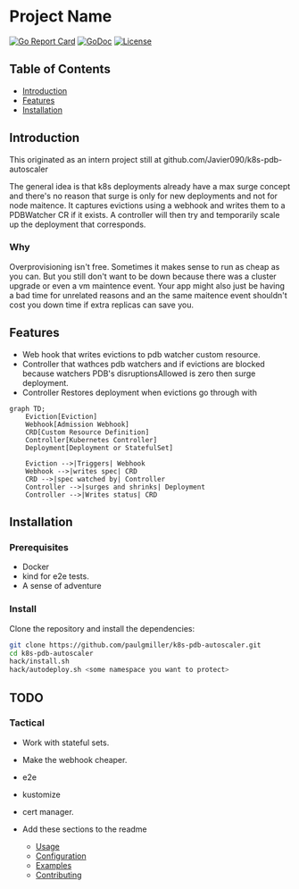 # Project Name

[![Go Report Card](https://goreportcard.com/badge/github.com/paulgmiller/k8s-pdb-autoscaler)](https://goreportcard.com/report/github.com/paulgmiller/k8s-pdb-autoscaler)
[![GoDoc](https://pkg.go.dev/badge/github.com/paulgmiller/k8s-pdb-autoscaler)](https://pkg.go.dev/github.com/paulgmiller/k8s-pdb-autoscaler)
[![License](https://img.shields.io/badge/license-MIT-blue.svg)](LICENSE)


## Table of Contents

- [Introduction](#introduction)
- [Features](#features)
- [Installation](#installation)

## Introduction

This originated as an intern project still at github.com/Javier090/k8s-pdb-autoscaler

The general idea is that k8s deployments already have a max surge concept and there's no reason that surge is only for new deployments and not for node maitence.
It captures evictions using a webhook and writes them to a PDBWatcher CR if it exists. A controller will then try and temporarily scale up the deployment that corresponds.

### Why 
Overprovisioning isn't free. Sometimes it makes sense to run as cheap as you can. But you still don't want to be down because there was a cluster upgrade or even a vm maintence event.
Your app might also just be having a bad time for unrelated reasons and an the same maitence event shouldn't cost you down time if extra replicas can save you.

## Features

- Web hook that writes evictions to pdb watcher custom resource.
- Controller that wathces pdb watchers and if evictions are blocked because watchers PDB's disruptionsAllowed is zero then surge deployment.
- Controller Restores deployment when evictions go through with 


```mermaid
graph TD;
    Eviction[Eviction]
    Webhook[Admission Webhook]
    CRD[Custom Resource Definition]
    Controller[Kubernetes Controller]
    Deployment[Deployment or StatefulSet]

    Eviction -->|Triggers| Webhook
    Webhook -->|writes spec| CRD 
    CRD -->|spec watched by| Controller
    Controller -->|surges and shrinks| Deployment
    Controller -->|Writes status| CRD
```

## Installation

### Prerequisites

- Docker
- kind for e2e tests.
- A sense of adventure

### Install

Clone the repository and install the dependencies:

```bash
git clone https://github.com/paulgmiller/k8s-pdb-autoscaler.git
cd k8s-pdb-autoscaler
hack/install.sh
hack/autodeploy.sh <some namespace you want to protect>
```

## TODO 

###  Tactical 
- Work with stateful sets.
- Make the webhook cheaper. 
- e2e
- kustomize
- cert manager. 


- Add these sections to the readme
   - [Usage](#usage)
  - [Configuration](#configuration)
  - [Examples](#examples)
  - [Contributing](#contributing)

